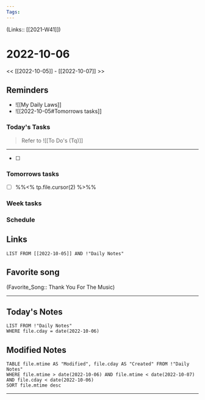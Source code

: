 ```yaml
---
Tags:
---
```

(Links:: [[2021-W41]])

# 2022-10-06
<< [[2022-10-05]] - [[2022-10-07]] >>
## Reminders
- ![[My Daily Laws]]
- ![[2022-10-05#Tomorrows tasks]]
### Today's Tasks
> Refer to ![[To Do's (Tq)]]
---
- [ ] 



### Tomorrows tasks
- [ ] %%<% tp.file.cursor(2) %>%%
### Week tasks
### Schedule

## Links
```dataview
LIST FROM [[2022-10-05]] AND !"Daily Notes"
```
## Favorite song
(Favorite_Song:: Thank You For The Music)
___
## Today's Notes
```dataview
LIST FROM !"Daily Notes"
WHERE file.cday = date(2022-10-06)
```
## Modified Notes
```dataview
TABLE file.mtime AS "Modified", file.cday AS "Created" FROM !"Daily Notes" 
WHERE file.mtime > date(2022-10-06) AND file.mtime < date(2022-10-07) AND file.cday < date(2022-10-06)
SORT file.mtime desc
```
___
